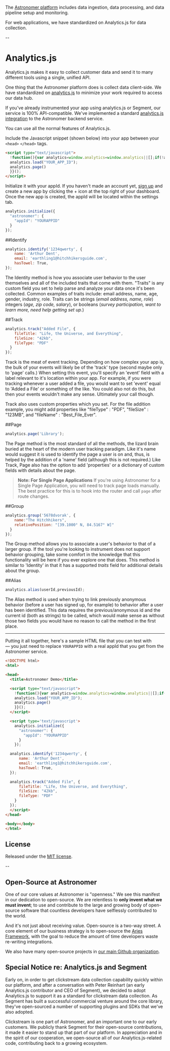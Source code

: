 The [Astronomer platform](http://www.astronomer.io) includes data ingestion, data processing, and data pipeline setup and monitoring.

For web applications, we have standardized on Analytics.js for data collection.

--

# Analytics.js

Analytics.js makes it easy to collect customer data and send it to many different tools using a single, unified API.

One thing that the Astronomer platform does is collect data client-side. We have standardized on [analytics.js](https://github.com/segmentio/analytics.js) to minimize your work required to access our data hub.

If you've already instrumented your app using analytics.js or Segment, our service is 100% API-compatible. We've implemented a standard [analytics.js integration](https://github.com/astronomerio/analytics.js-integrations/blob/astronomer/lib/astronomer/index.js) to the Astronomer backend service.

You can use all the normal features of Analytics.js.

Include the Javascript snippet (shown below) into your app between your `<head>` `</head>` tags.

```html
<script type="text/javascript">
  !function(){var analytics=window.analytics=window.analytics||[];if(!analytics.initialize)if(analytics.invoked)window.console&&console.error&&console.error("Astronomer snippet included twice.");else{analytics.invoked=!0;analytics.methods=["trackSubmit","trackClick","trackLink","trackForm","pageview","identify","reset","group","track","ready","alias","page","once","off","on"];analytics.factory=function(t){return function(){var e=Array.prototype.slice.call(arguments);e.unshift(t);analytics.push(e);return analytics}};for(var t=0;t<analytics.methods.length;t++){var e=analytics.methods[t];analytics[e]=analytics.factory(e)}analytics.load=function(t){var e=document.createElement("script");e.type="text/javascript";e.async=!0;e.src=("https:"===document.location.protocol?"https://":"http://")+"cdn.astronomer.io/analytics.js/v1/"+t+"/analytics.min.js";var n=document.getElementsByTagName("script")[0];n.parentNode.insertBefore(e,n)};analytics.SNIPPET_VERSION="3.1.0";
  analytics.load("YOUR_APP_ID");
  analytics.page()
  }}();
</script>
```

Initialize it with your appId. If you haven't made an account yet, [sign up](https://app.astronomer.io/signup) and create a new app by clicking the + icon at the top right of your dashboard. Once the new app is created, the appId will be located within the settings tab.

```javascript
analytics.initialize({  
  "astronomer": {
    "appId": "YOURAPPID"
  }
});
```

##Identify

```javascript
analytics.identify('1234qwerty', {
    name: 'Arthur Dent',
    email: 'earthling1@hitchhikersguide.com',
    hasTowel: True,
});
```

The Identity method is how you associate user behavior to the user themselves and all of the included traits that come with them. "Traits" is any custom field you set to help parse and analyze your data once it's been collected. Common examples of traits include: email address, name, age, gender, industry, role. Traits can be strings (*email address, name, role*) integers (*age, zip code, salary*), or booleans (*survey participation, want to learn more, need help getting set up*.)


##Track

```javascript
analytics.track("Added File", {
    fileTitle: "Life, the Universe, and Everything",
    fileSize: "42kb",
    fileType: "PDF"
  }
});
```

Track is the meat of event tracking. Depending on how complex your app is, the bulk of your events will likely be of the 'track' type (second maybe only to 'page' calls.) When setting this event, you'll specify an 'event' field with a label relevant to it's location within your app. For example, if you were tracking whenever a user added a file, you would want to set 'event' equal to 'Added a File' or something of the like. You could also not do this, but then your events wouldn't make any sense. Ultimately your call though. 

Track also uses custom properties which you set. For the file addition example, you might add properties like "fileType" : "PDF", "fileSize" : "123MB", and "fileName" : "Best_File_Ever".

##Page

```javascript
analytics.page('Library');
```

The Page method is the most standard of all the methods, the lizard brain buried at the heart of the modern user tracking paradigm. Like it's name would suggest it is used to identify the page a user is on and, thus, is helped by the addition of a 'name' field (although this is not required.) Like Track, Page also has the option to add 'properties' or a dictionary of custom fields with details about the page. 

> **Note: For Single Page Applications**
> If you're using Astronomer for a Single Page Application, you will need to track page loads manually. The best practice for this is to hook into the router and call `page` after route changes.

##Group

```javascript
analytics.group('5678dvorak', {
    name:"The Hitchhikers",
    relativePosition: "[39.1000° N, 84.5167° W]"
  }
});
```

The Group method allows you to associate a user's behavior to that of a larger group. If the tool you're looking to instrument does not support behavior grouping, take some comfort in the knowledge that this functionality will be here if you ever explore one that does. This method is similar to 'Identity' in that it has a supported *traits* field for additional details about the group. 

##Alias 

```javascript
analytics.alias(userId,previousId);
```
The Alias method is used when trying to link previously anonymous behavior (before a user has signed up, for example) to behavior after a user has been identified. This data requires the previous/anonymous id and the current id (both as strings) to be called, which would make sense as without those two fields you would have no reason to call the method in the first place.

---

Putting it all together, here's a sample HTML file that you can test with — you just need to replace `YOURAPPID` with a real appId that you get from the Astronomer service.

```html
<!DOCTYPE html>  
<html>

<head>  
  <title>Astronomer Demo</title>

  <script type="text/javascript">
    !function(){var analytics=window.analytics=window.analytics||[];if(!analytics.initialize)if(analytics.invoked)window.console&&console.error&&console.error("Astronomer snippet included twice.");else{analytics.invoked=!0;analytics.methods=["trackSubmit","trackClick","trackLink","trackForm","pageview","identify","reset","group","track","ready","alias","page","once","off","on"];analytics.factory=function(t){return function(){var e=Array.prototype.slice.call(arguments);e.unshift(t);analytics.push(e);return analytics}};for(var t=0;t<analytics.methods.length;t++){var e=analytics.methods[t];analytics[e]=analytics.factory(e)}analytics.load=function(t){var e=document.createElement("script");e.type="text/javascript";e.async=!0;e.src=("https:"===document.location.protocol?"https://":"http://")+"cdn.astronomer.io/analytics.js/v1/"+t+"/analytics.min.js";var n=document.getElementsByTagName("script")[0];n.parentNode.insertBefore(e,n)};analytics.SNIPPET_VERSION="3.1.0";
    analytics.load("YOUR_APP_ID");
    analytics.page()
    }}();
  </script>

  <script type='text/javascript'>
    analytics.initialize({
      "astronomer": {
        "appId": "YOURAPPID"
      }
    });

  analytics.identify('1234qwerty', {
      name: 'Arthur Dent',
      email: 'earthling1@hitchhikersguide.com',
      hasTowel: True,
  });

  analytics.track("Added File", {
      fileTitle: "Life, the Universe, and Everything",
      fileSize: "42kb",
      fileType: "PDF"
    }
  });
  </script>
</head>

<body></body>  
</html>  
```

## License

Released under the [MIT license](License.md).

--

## Open-Source at Astronomer

One of our core values at Astronomer is "openness." We see this manifest in our dedication to open-source. We are relentless to **only invent what we must invent**; to use and contribute to the large and growing body of open-source software that countless developers have selflessly contributed to the world.

And it's not just about receiving value. Open-source is a two-way street. A core element of our business strategy is to open-source the [Aries Framework](github.com/aries-data), with the goal to reduce the amount of time developers waste re-writing integrations.

We also have many open-source projects in [our main Github organization](https://github.com/astronomerio).

## Special Notice re: Analytics.js and Segment

Early on, in order to get clickstream data collection capability quickly within our platform, and after a conversation with Peter Reinhart (an early Analytics.js contributor and CEO of Segment), we decided to adopt Analytics.js to support it as a standard for clickstream data collection. As Segment has built a successful commercial venture around the core library, they've open-sourced a number of supporting plugins and SDKs that we've also adopted.

Clickstream is one part of Astronomer, and an important one to our early customers. We publicly thank Segment for their open-source contributions, it made it easier to stand up that part of our platform. In appreciation and in the spirit of our cooperation, we open-source all of our Analytics.js-related code, contributing back to a growing ecosystem.
